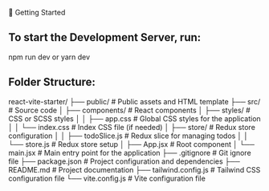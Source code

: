 🚀 Getting Started

## To start the Development Server, run:
npm run dev
or
yarn dev


## Folder Structure:
react-vite-starter/
├── public/              # Public assets and HTML template
├── src/                 # Source code
│   ├── components/      # React components
│   ├── styles/          # CSS or SCSS styles
│   │   ├── app.css      # Global CSS styles for the application
│   │   └── index.css    # Index CSS file (if needed)
│   ├── store/           # Redux store configuration
│   │   ├── todoSlice.js  # Redux slice for managing todos
│   │   └── store.js      # Redux store setup
│   ├── App.jsx          # Root component
│   └── main.jsx         # Main entry point for the application
├── .gitignore           # Git ignore file
├── package.json         # Project configuration and dependencies
├── README.md            # Project documentation
├── tailwind.config.js   # Tailwind CSS configuration file
└── vite.config.js       # Vite configuration file

